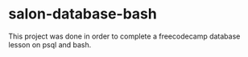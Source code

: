 # salon-database-bash
This project was done in order to complete a freecodecamp database lesson on psql and bash. 
